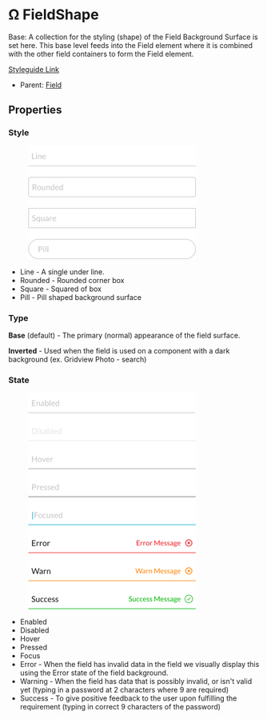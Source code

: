 # Ω FieldShape

Base: A collection for the styling (shape) of the Field Background Surface is set here. This base level feeds into the Field element where it is combined with the other field containers to form the Field element.

[Styleguide Link](https://zpl.io/ag18MJ9)

* Parent: [Field](./)

## Properties

### Style

<figure><img src="../../../.gitbook/assets/Style (1) (1).png" alt=""><figcaption></figcaption></figure>

* Line - A single under line.
* Rounded - Rounded corner box
* Square - Squared of box
* Pill - Pill shaped background surface

### Type

**Base** (default) - The primary (normal) appearance of the field surface.

**Inverted** - Used when the field is used on a component with a dark background (ex. Gridview Photo - search)

### State

<figure><img src="../../../.gitbook/assets/State (2) (2).png" alt=""><figcaption></figcaption></figure>

* Enabled
* Disabled
* Hover
* Pressed
* Focus
* Error - When the field has invalid data in the field we visually display this using the Error state of the field background.
* Warning - When the field has data that is possibly invalid, or isn't valid yet (typing in a password at 2 characters where 9 are required)
* Success - To give positive feedback to the user upon fulfilling the requirement (typing in correct 9 characters of the password)
